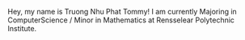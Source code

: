Hey, my name is Truong Nhu Phat Tommy! I am currently Majoring in ComputerScience / Minor in Mathematics at Rensselear Polytechnic Institute. 


